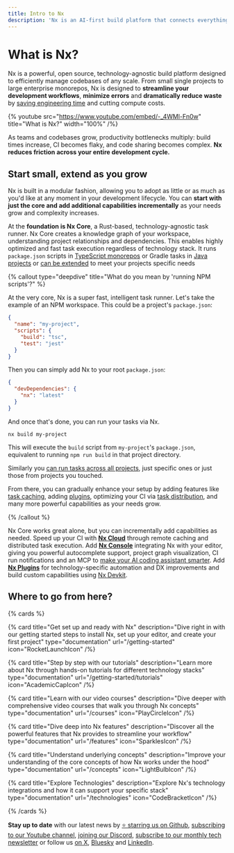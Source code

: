 ```yaml
---
title: Intro to Nx
description: 'Nx is an AI-first build platform that connects everything from your editor to CI Helping you deliver fast, without breaking things.'
---
```


# What is Nx?

Nx is a powerful, open source, technology-agnostic build platform designed to efficiently manage codebases of any scale. From small single projects to large enterprise monorepos, Nx is designed to **streamline your development workflows**, **minimize errors** and **dramatically reduce waste** by [saving engineering time](https://youtu.be/2BLqiNnBPuU) and cutting compute costs.

{% youtube
src="https://www.youtube.com/embed/-_4WMl-Fn0w"
title="What is Nx?"
width="100%" /%}

As teams and codebases grow, productivity bottlenecks multiply: build times increase, CI becomes flaky, and code sharing becomes complex. **Nx reduces friction across your entire development cycle.**

## Start small, extend as you grow

Nx is built in a modular fashion, allowing you to adopt as little or as much as you'd like at any moment in your development lifecycle. You can **start with just the core and add additional capabilities incrementally** as your needs grow and complexity increases.

At the **foundation is Nx Core**, a Rust-based, technology-agnostic task runner. Nx Core creates a knowledge graph of your workspace, understanding project relationships and dependencies. This enables highly optimized and fast task execution regardless of technology stack. It runs `package.json` scripts in [TypeScript monorepos](/technologies/typescript/introduction) or Gradle tasks in [Java projects](/technologies/java/introduction) or [can be extended](/extending-nx/intro/getting-started) to meet your projects specific needs

{% callout type="deepdive" title="What do you mean by 'running NPM scripts'?" %}

At the very core, Nx is a super fast, intelligent task runner. Let's take the example of an NPM workspace. This could be a project's `package.json`:

```json
{
  "name": "my-project",
  "scripts": {
    "build": "tsc",
    "test": "jest"
  }
}
```

Then you can simply add Nx to your root `package.json`:

```json
{
  "devDependencies": {
    "nx": "latest"
  }
}
```

And once that's done, you can run your tasks via Nx.

```shell
nx build my-project
```

This will execute the `build` script from `my-project`'s `package.json`, equivalent to running `npm run build` in that project directory.

Similarly you [can run tasks across all projects](/features/run-tasks), just specific ones or just those from projects you touched.

From there, you can gradually enhance your setup by adding features like [task caching](/features/cache-task-results), adding [plugins](/technologies), optimizing your CI via [task distribution](/ci/features/distribute-task-execution), and many more powerful capabilities as your needs grow.

{% /callout %}

Nx Core works great alone, but you can incrementally add capabilities as needed. Speed up your CI with [**Nx Cloud**](/ci) through remote caching and distributed task execution. Add [**Nx Console**](/getting-started/editor-setup) integrating Nx with your editor, giving you powerful autocomplete support, project graph visualization, CI run notifications and an MCP to [make your AI coding assistant smarter](/features/enhance-AI). Add [**Nx Plugins**](/technologies) for technology-specific automation and DX improvements and build custom capabilities using [Nx Devkit](/extending-nx/intro/getting-started).

## Where to go from here?

{% cards %}

{% card title="Get set up and ready with Nx" description="Dive right in with our getting started steps to install Nx, set up your editor, and create your first project" type="documentation" url="/getting-started" icon="RocketLaunchIcon" /%}

{% card title="Step by step with our tutorials" description="Learn more about Nx through hands-on tutorials for different technology stacks" type="documentation" url="/getting-started/tutorials" icon="AcademicCapIcon" /%}

{% card title="Learn with our video courses" description="Dive deeper with comprehensive video courses that walk you through Nx concepts" type="documentation" url="/courses" icon="PlayCircleIcon" /%}

{% card title="Dive deep into Nx features" description="Discover all the powerful features that Nx provides to streamline your workflow" type="documentation" url="/features" icon="SparklesIcon" /%}

{% card title="Understand underlying concepts" description="Improve your understanding of the core concepts of how Nx works under the hood" type="documentation" url="/concepts" icon="LightBulbIcon" /%}

{% card title="Explore Technologies" description="Explore Nx's technology integrations and how it can support your specific stack" type="documentation" url="/technologies" icon="CodeBracketIcon" /%}

{% /cards %}

**Stay up to date** with our latest news by [⭐️ starring us on Github](https://github.com/nrwl/nx), [subscribing to our Youtube channel](https://www.youtube.com/@nxdevtools), [joining our Discord](https://go.nx.dev/community), [subscribe to our monthly tech newsletter](https://go.nrwl.io/nx-newsletter) or follow us [on X](https://x.com/nxdevtools), [Bluesky](https://bsky.app/profile/nx.dev) and [LinkedIn](https://www.linkedin.com/company/nxdevtools).
